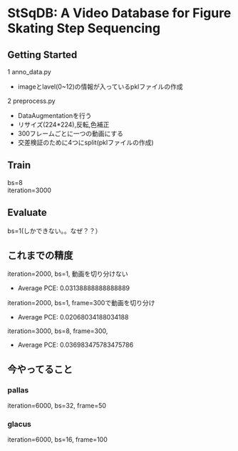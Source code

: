 # StSqDB: A Video Database for Figure Skating Step Sequencing


## Getting Started
1 anno_data.py
 * imageとlavel(0~12)の情報が入っているpklファイルの作成

2 preprocess.py
 * DataAugmentationを行う  
  * リサイズ(224*224),反転,色補正  
  * 300フレームごとに一つの動画にする  
  * 交差検証のために4つにsplit(pklファイルの作成)


## Train
bs=8  
iteration=3000  


## Evaluate
bs=1(しかできない。。なぜ？？）


## これまでの精度
iteration=2000, bs=1, 動画を切り分けない
 * Average PCE: 0.03138888888888889

iteration=2000, bs=1, frame=300で動画を切り分け 
 * Average PCE: 0.02068034188034188
 
iteration=3000, bs=8, frame=300,
 * Average PCE: 0.036983475783475786

 ## 今やってること
 ### pallas
 iteration=6000, bs=32, frame=50
 ### glacus
 iteration=6000, bs=16, frame=100



